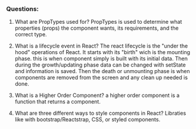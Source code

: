 ### Questions:

1.  What are PropTypes used for?
PropTypes is used to determine what properties (props) the component wants, its requirements, and the correct type. 

2.  What is a lifecycle event in React?
The react lifecycle is the "under the hood" operations of React. It starts with its "birth" wich is the mounting phase. this is when component simply is built with its initial data. Then during the growth/updating phase data can be changed with setState and information is saved. Then the death or unmounting phase is when components are removed from the screen and any clean up needed is done.

3.  What is a Higher Order Component?
a higher order component is a function that returns a component.

4.  What are three different ways to style components in React?
Libraties like with bootstrap/Reactstrap, CSS, or styled components.
